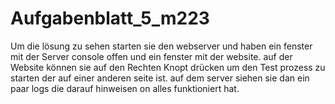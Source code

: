 # Aufgabenblatt_5_m223
Um die lösung zu sehen starten sie den webserver und haben ein fenster mit der Server console offen und ein fenster mit der website.
auf der Website können sie auf den Rechten Knopt drücken um den Test prozess zu starten der auf einer anderen seite ist.
auf dem server siehen sie dan ein paar logs die darauf hinweisen on alles funktioniert hat.
